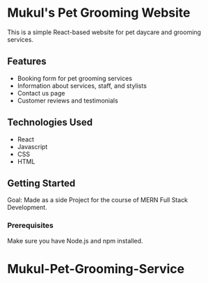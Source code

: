 # Mukul's Pet Grooming Website

This is a simple React-based website for pet daycare and grooming services.

## Features

- Booking form for pet grooming services  
- Information about services, staff, and stylists  
- Contact us page  
- Customer reviews and testimonials  

## Technologies Used

- React
- Javascript
- CSS  
- HTML  

## Getting Started

Goal: Made as a side Project for the course of MERN Full Stack Development.

### Prerequisites

Make sure you have Node.js and npm installed.

# Mukul-Pet-Grooming-Service


